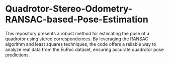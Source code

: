 # Quadrotor-Stereo-Odometry-RANSAC-based-Pose-Estimation
This repository presents a robust method for estimating the pose of a quadrotor using stereo correspondences. By leveraging the RANSAC algorithm and least squares techniques, the code offers a reliable way to analyze real data from the EuRoc dataset, ensuring accurate quadrotor pose predictions.
